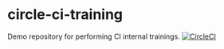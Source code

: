 # circle-ci-training
Demo repository for performing CI internal trainings.
[![CircleCI](https://circleci.com/gh/VeronikaSanko/circle-ci-training.svg?style=svg)](https://circleci.com/gh/VeronikaSanko/circle-ci-training)

